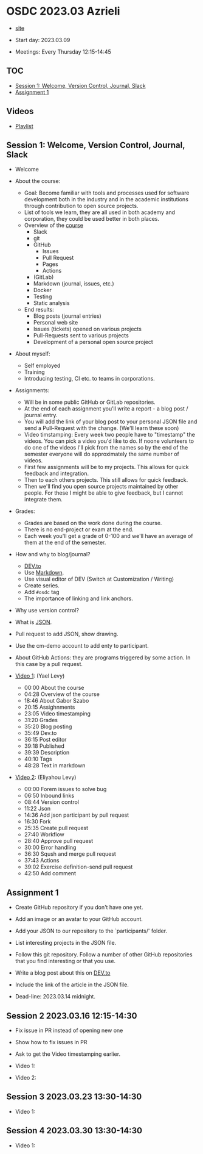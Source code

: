# OSDC 2023.03 Azrieli

* [site](https://osdc.code-maven.com/osdc-2023-03-azrieli/)

* Start day: 2023.03.09
* Meetings: Every Thursday 12:15-14:45

## TOC

* [Session 1: Welcome, Version Control, Journal, Slack](#session-1-welcome-version-control-journal-slack)
* [Assignment 1](#assignment-1)

## Videos

* [Playlist](https://www.youtube.com/playlist?list=PLm2NBp4tb5F0L6SmPx17K5bQM3Ha62DHp)

## Session 1: Welcome, Version Control, Journal, Slack

* Welcome

* About the course:
    * Goal: Become familiar with tools and processes used for software development both in the industry and in the academic institutions through contribution to open source projects.
    * List of tools we learn, they are all used in both academy and corporation, they could be used better in both places.
    * Overview of the [course](https://osdc.code-maven.com/)
        * Slack
        * git
        * GitHub
            * Issues
            * Pull Request
            * Pages
            * Actions
        * (GitLab)
        * Markdown (journal, issues, etc.)
        * Docker
        * Testing
        * Static analysis
    * End results:
        * Blog posts (journal entries)
        * Personal web site
        * Issues (tickets) opened on various projects
        * Pull-Requests sent to various projects
        * Development of a personal open source project

* About myself:
    * Self employed
    * Training
    * Introducing testing, CI etc. to teams in corporations.

* Assignments:
    * Will be in some public GitHub or GitLab repositories.
    * At the end of each assignment you'll write a report - a blog post / journal entry.
    * You will add the link of your blog post to your personal JSON file and send a Pull-Request with the change. (We'll learn these soon)
    * Video timstamping: Every week two people have to "timestamp" the videos. You can pick a video you'd like to do. If noone volunteers to do one of the videos I'll pick from the names so by the end of the semester everyone will do approximately the same number of videos.
    * First few assignments will be to my projects. This allows for quick feedback and integration.
    * Then to each others projects. This still allows for quick feedback.
    * Then we'll find you open source projects maintained by other people. For these I might be able to give feedback, but I cannot integrate them.
* Grades:
    * Grades are based on the work done during the course.
    * There is no end-project or exam at the end.
    * Each week you'll get a grade of 0-100 and we'll have an average of them at the end of the semester.

* How and why to blog/journal?
    * [DEV.to](https://dev.to/)
    * Use [Markdown](https://en.wikipedia.org/wiki/Markdown).
    * Use visual editor of DEV (Switch at Customization / Writing)
    * Create series.
    * Add `#osdc` tag
    * The importance of linking and link anchors.

* Why use version control?
* What is [JSON](https://www.json.org/).
* Pull request to add JSON, show drawing.
* Use the cm-demo account to add enty to participant.

* About GitHub Actions: they are programs triggered by some action. In this case by a pull request.

* [Video 1](https://youtu.be/uiJjhFW6TH4): (Yael Levy)
    * 00:00 About the course
    * 04:28 Overview of the course
    * 18:46 About Gabor Szabo
    * 20:15 Assighnments
    * 23:05 Video timestamping
    * 31:20 Grades
    * 35:20 Blog posting
    * 35:49 Dev.to
    * 36:15 Post editor
    * 39:18 Published
    * 39:39 Description
    * 40:10 Tags
    * 48:28 Text in markdown

* [Video 2](https://youtu.be/-euAGPpymjQ): (Eliyahou Levy)
    * 00:00 Forem issues to solve bug
    * 06:50 Inbound links
    * 08:44 Version control
    * 11:22 Json
    * 14:36 Add json participant by pull request
    * 16:30 Fork
    * 25:35 Create pull request
    * 27:40 Workflow
    * 28:40 Approve pull request
    * 30:00 Error handling
    * 36:30 Sqush and merge pull request
    * 37:43 Actions
    * 39:02 Exercise definition-send pull request
    * 42:50 Add comment

## Assignment 1

* Create GitHub repository if you don't have one yet.
* Add an image or an avatar to your GitHub account.
* Add your JSON to our repository to the `participants/' folder.
* List interesting projects in the JSON file.
* Follow this git repository. Follow a number of other GitHub repositories that you find interesting or that you use.
* Write a blog post about this on [DEV.to](https://dev.to/)
* Include the link of the article in the JSON file.

* Dead-line: 2023.03.14 midnight.


## Session 2 2023.03.16 12:15-14:30

* Fix issue in PR instead of opening new one
* Show how to fix issues in PR
* Ask to get the Video timestamping earlier.

* Video 1:
* Video 2:

## Session 3 2023.03.23 13:30-14:30

* Video 1:


## Session 4 2023.03.30 13:30-14:30

* Video 1:



